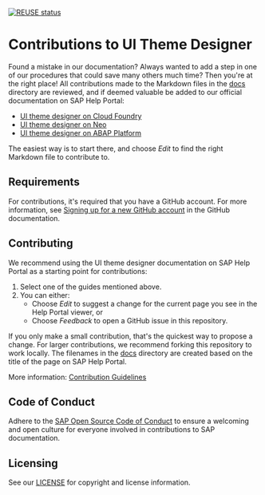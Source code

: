 [![REUSE status]()]()

# Contributions to UI Theme Designer

Found a mistake in our documentation? Always wanted to add a step in one of our procedures that could save many others much time? Then you're at the right place! All contributions made to the Markdown files in the [docs](docs) directory are reviewed, and if deemed valuable be added to our official documentation on SAP Help Portal:
- [UI theme designer on Cloud Foundry](https://help.sap.com/docs/btp/ui-theme-designer/ui-theme-designer)
- [UI theme designer on Neo](https://help.sap.com/docs/btp/ui-theme-designer-for-neo-environment/ui-theme-designer-for-neo-environment)
- [UI theme designer on ABAP Platform](https://help.sap.com/docs/ABAP_PLATFORM_NEW/7b10839d7f5f45b4b2a1a96fc95fd9bb/da5decc9979944fa8dccaa04aa88594a.html?version=202210.000)

The easiest way is to start there, and choose _Edit_ to find the right Markdown file to contribute to.

## Requirements

For contributions, it's required that you have a GitHub account. For more information, see [Signing up for a new GitHub account](https://docs.github.com/en/github/getting-started-with-github/signing-up-for-a-new-github-account) in the GitHub documentation.


## Contributing

We recommend using the UI theme designer documentation on SAP Help Portal as a starting point for contributions:

1. Select one of the guides mentioned above.
1. You can either:
    * Choose *Edit* to suggest a change for the current page you see in the Help Portal viewer, or
    * Choose *Feedback* to open a GitHub issue in this repository.

If you only make a small contribution, that's the quickest way to propose a change. For larger contributions, we recommend forking this repository to work locally. The filenames in the [docs](docs) directory are created based on the title of the page on SAP Help Portal.

More information: [Contribution Guidelines](https://help.sap.com/products/open-documentation-initiative/contribution-guidelines/readme.html)

## Code of Conduct

Adhere to the [SAP Open Source Code of Conduct](https://github.com/SAP-docs/.github/blob/main/CODE_OF_CONDUCT.md) to ensure a welcoming and open culture for everyone involved in contributions to SAP documentation.

## Licensing

See our [LICENSE](LICENSE) for copyright and license information. 










